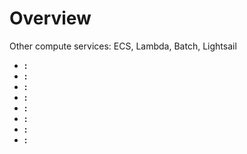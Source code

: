 # Overview

Other compute services: ECS, Lambda, Batch, Lightsail

- **:**
- **:**
- **:**
- **:**
- **:**
- **:**
- **:**
- **:**